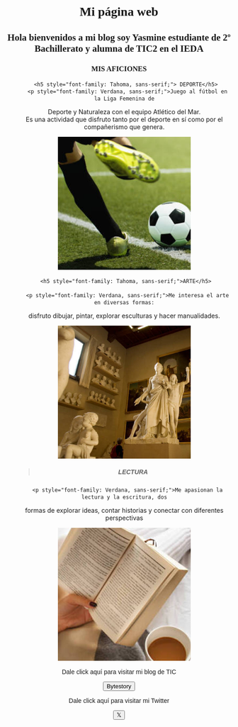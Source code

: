 <html>
<body style="background-image: url('abstract-rainbow-6296890.jpg');
 background-repeat: no-repeat; 
 background-size: cover; 
 background-position: center;">
<head>  
 <center> <h1 style="font-family: Copperplate, Papyrus, fantasy;">Mi página web</h1>
  

  
  
<h2 style="font-family: Copperplate, Papyrus, fantasy;">Hola bienvenidos a mi blog soy Yasmine estudiante de 2º Bachillerato y alumna de TIC2 en el IEDA</h2>
  
  <h3 style="font-family: Copperplate, Papyrus, fantasy;">MIS AFICIONES</h3>
 
  
  <center> 
  <ul>
 
     <h5 style="font-family: Tahoma, sans-serif;"> DEPORTE</h5>
      <p style="font-family: Verdana, sans-serif;">Juego al fútbol en la Liga Femenina de
Deporte y Naturaleza con el equipo
Atlético del Mar. <br> Es una actividad que
disfruto tanto por el deporte en sí como
por el compañerismo que genera. </br> </p>  <center><img src="oie_IyJGlSTt8HzN.jpg" 
style="width: 300px; height: 300px; object-fit: cover;"></center>
   
      
     <h5 style="font-family: Tahoma, sans-serif;">ARTE</h5>
	
      <p style="font-family: Verdana, sans-serif;">Me interesa el arte en diversas formas:
disfruto dibujar, pintar, explorar esculturas
y hacer manualidades. </br></p> <center> <img src="oie_t1cBrH3tBNEs.jpg"
style="width: 300px; height: 300px; object-fit: cover;"> </center>
   
   > <h5 style="font-family: Tahoma, sans-serif;"> LECTURA</h5>
      <p style="font-family: Verdana, sans-serif;">Me apasionan la lectura y la escritura, dos
formas de explorar ideas, contar historias
y conectar con diferentes perspectivas </p> <center><img src="oie_od9VYK9XMXGx.jpg"
style="width: 300px; height: 300px; object-fit: cover;"></center>
  
  </ul>
  </center>
  <p style="font-family: Tahoma, sans-serif;">Dale click aquí para visitar mi blog de TIC</p>
  <p style="font-family: Verdana, sans-serif;"><a href="https://bytestory1.wordpress.com/"><button>Bytestory</button></a></p>
  <p style="font-family: Tahoma, sans-serif;">Dale click aquí para visitar mi Twitter </p>
  <p><a href="https://x.com/ByteStory_"><button>𝕏</button></a></p>
</body>
</html>
